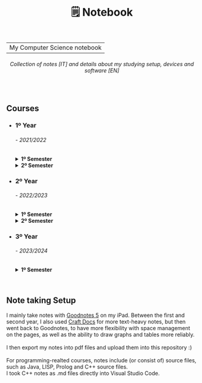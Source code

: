 <h1 align="center">🗒 Notebook</h1>
<br>
<table align="center"><tr><td>
  My Computer Science notebook
</td></tr></table>
<h6 align="center">
  <i>Collection of notes </i>[IT]<i> and details about my studying setup, devices and software </i>[EN]
</h6>
<br>


<h2 align="left"> Courses </h2>
<ul>
<li><summary><h3>1º Year</h3> <h6><i> - 2021/2022</i></h6></summary></li>
  <details> 
  <summary><b>1º Semester</b></summary>
    &emsp;• <a href="https://github.com/Haruno19/notebook/tree/main/Primo%20Anno/Primo%20Semestre/Programmazione%201"><b>Programmazione I</b></a>
      <i>- [Programming I]</i><br>
    &emsp;• <a href="https://github.com/Haruno19/notebook/tree/main/Primo%20Anno/Primo%20Semestre/Analisi%201"><b>Analisi Matematica I</b></a>
      <i>- [Mathematical Analysis I]</i><br>
    &emsp;• <a href="https://github.com/Haruno19/notebook/tree/main/Primo%20Anno/Primo%20Semestre/Fondamenti%20dell'Informatica"><b>Fondamenti dell'Informatica</b></a>
      <i>- [Fundamentals of Computer Science]</i><br>
  </details>
  
  <details> 
  <summary><b>2º Semester</b></summary>
    &emsp;• <a href="https://github.com/Haruno19/notebook/tree/main/Primo%20Anno/Secondo%20Semestre/Programmazione%202"><b>Programmazione II</b></a>
      <i>- [Programming II]</i><br>
    &emsp;• <a href="https://github.com/Haruno19/notebook/tree/main/Primo%20Anno/Secondo%20Semestre/Architettura%20degli%20Elaboratori"><b>Architettura degli Elaboratori</b></a>
      <i>- [Computer Architecure]</i><br>
    &emsp;• <a href="https://github.com/Haruno19/notebook/tree/main/Primo%20Anno/Secondo%20Semestre/Algoritmi%20e%20Strutture%20Dati"><b>Algoritmi e Strutture Dati</b></a>
      <i>- [Algorithms and Data Structures]</i><br>
    &emsp;• <a href="https://github.com/Haruno19/notebook/tree/main/Primo%20Anno/Secondo%20Semestre/Algebra%20Lineare%20e%20Geometria"><b>Algebra Lineare e Geometria</b></a>
      <i>- [Linear Algebra and Geometry]</i><br>
  </details>

<li><summary><h3>2º Year</h3> <h6><i> - 2022/2023</i></h6></summary></li>
  <details> 
  <summary><b>1º Semester</b></summary>
   &emsp;• <a href="https://github.com/Haruno19/notebook/tree/main/Secondo%20Anno/Primo%20Semestre/Reti%20e%20Sistemi%20Operativi"><b>Reti e Sistemi Operativi</b></a>
      <i>- [Networks and Operating Systems]</i><br>
    &emsp;• <a href="https://github.com/Haruno19/notebook/tree/main/Secondo%20Anno/Primo%20Semestre/Linguaggi%20di%20Programmazione"><b>Linguaggi di Programmazione</b></a>
      <i>- [Programming Languages]</i><br>
    &emsp;• <a href="https://github.com/Haruno19/notebook/tree/main/Secondo%20Anno/Primo%20Semestre/Linguaggi%20e%20Computabilita"><b>Lingauggi e Computabilità</b></a>
      <i>- [Languages and Computability]</i><br>
    &emsp;• <a href=""><b>Metodi Algebrici per l'Informatica</b></a>
      <i>- [Algebric Methods for Computer Science]</i><br>
  </details>
  
  <details> 
  <summary><b>2º Semester</b></summary>
  &emsp;• <a href="https://github.com/Haruno19/notebook/tree/main/Secondo%20Anno/Secondo%20Semestre/Sistemi%20Distribuiti"><b>Sistemi Distribuiti</b></a>
      <i>- [Distributed Systems]</i><br>
    &emsp;• <a href="https://github.com/Haruno19/notebook/tree/main/Secondo%20Anno/Secondo%20Semestre/Analisi%20e%20Progettazione%20del%20Software"><b>Analisi e Progettazione del Software</b></a>
      <i>- [Software Engineering]</i><br>
    &emsp;• <a href="https://github.com/Haruno19/notebook/tree/main/Secondo%20Anno/Secondo%20Semestre/Probabilità%20e%20Statistica%20per%20l'Informatica"><b>Probabilità e Statistica</b></a>
      <i>- [Probability And Statistics]</i><br>
    &emsp;• <a href="https://github.com/Haruno19/notebook/tree/main/Secondo%20Anno/Secondo%20Semestre/"><b>Basi di Dati</b></a>
      <i>- [DataBase]</i><br>
  </details>
  
<li><summary><h3>3º Year</h3> <h6><i> - 2023/2024</i></h6></summary></li>
  <details> 
  <summary><b>1º Semester</b></summary>
    &emsp;• <a href="https://github.com/Haruno19/notebook/tree/main/Terzo%20Anno/Primo%20Semestre/Analisi%20e%20Progetto%20di%20Algoritmi"><b>Analisi e Progetto di Algoritmi</b></a>
      <i>- [Design and Analysis of Algorithms]</i><br>
    &emsp;• <a href="https://github.com/Haruno19/notebook/tree/main/Terzo%20Anno/Primo%20Semestre/Ricerca%20Operativa%20e%20Pianificazione%20delle%20Risorse"><b>Ricerca Operativa e Pianificazione delle Risorse</b></a>
      <i>- [Operations Research and Resource Planning]</i><br>
    &emsp;• <a href="https://github.com/Haruno19/notebook/tree/main/Terzo%20Anno/Primo%20Semestre/Interazione%20Uomo-Macchina"><b>Interazione Uomo-Machina</b></a>
      <i>- [Human-Computer Interaction]</i><br>
    &emsp;• <a href="https://github.com/Haruno19/notebook/tree/main/Terzo%20Anno/Primo%20Semestre/Introduzione%20all'Intelligenza%20Artificiale"><b>Introduzione all'Intelligenza Artificiale</b></a>
      <i>- [Introduction to Artificial Intelligence]</i><br>
    &emsp;• <a href="https://github.com/Haruno19/notebook/tree/main/Terzo%20Anno/Primo%20Semestre/Programmazione%20C%2B%2B"><b>Programmazione C++</b></a>
      <i>- [C++ Programming]</i><br>
  </details>

</ul>
<br>


<h2 align="left"> Note taking Setup </h2>
I mainly take notes with <a href="http://goodnotes.com/">Goodnotes 5</a> on my iPad. Between the first and second year, I also used <a href="http://craft.do">Craft Docs</a> for more text-heavy notes, but then went back to Goodnotes, to have more flexibility with space management on the pages, as well as the ability to draw graphs and tables more reliably. <br>
<br>
I then export my notes into pdf files and upload them into this repository :) <br>
<br>
For programming-realted courses, notes include (or consist of) source files, such as Java, LISP, Prolog and C++ source files. <br>
I took C++ notes as .md files directly into Visual Studio Code.

